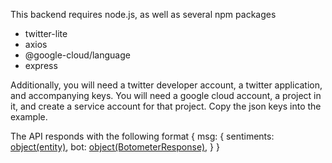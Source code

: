 This backend requires node.js, as well as several npm packages
- twitter-lite
- axios
- @google-cloud/language
- express

Additionally, you will need a twitter developer account, a twitter application, and accompanying keys.
You will need a google cloud account, a project in it, and create a service account for that project. Copy the json keys into the example.

The API responds with the following format
{
    msg: {
        sentiments: [object(entity)](https://cloud.google.com/natural-language/docs/reference/rest/v1beta2/Entity),
        bot: [object(BotometerResponse)](https://rapidapi.com/OSoMe/api/botometer-pro/details),
    }
}
